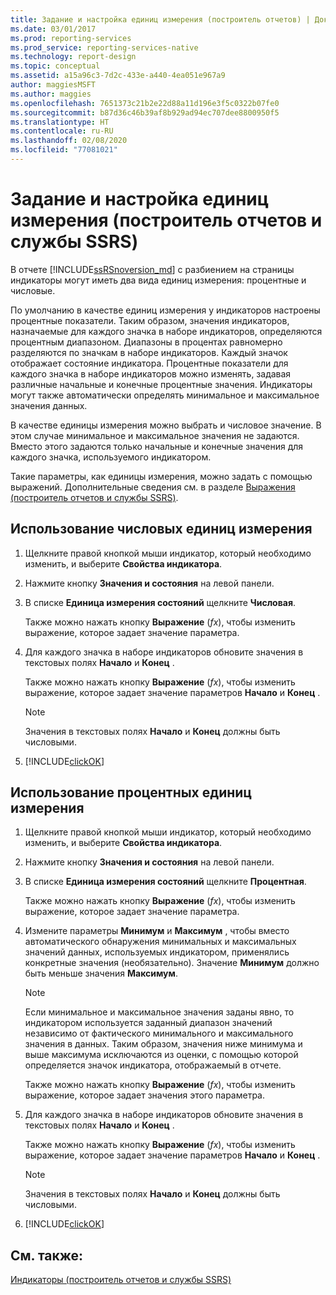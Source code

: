 ```yaml
---
title: Задание и настройка единиц измерения (построитель отчетов) | Документация Майкрософт
ms.date: 03/01/2017
ms.prod: reporting-services
ms.prod_service: reporting-services-native
ms.technology: report-design
ms.topic: conceptual
ms.assetid: a15a96c3-7d2c-433e-a440-4ea051e967a9
author: maggiesMSFT
ms.author: maggies
ms.openlocfilehash: 7651373c21b2e22d88a11d196e3f5c0322b07fe0
ms.sourcegitcommit: b87d36c46b39af8b929ad94ec707dee8800950f5
ms.translationtype: HT
ms.contentlocale: ru-RU
ms.lasthandoff: 02/08/2020
ms.locfileid: "77081021"
---
```

# <a name="set-and-configure-measurement-units-report-builder-and-ssrs"></a>Задание и настройка единиц измерения (построитель отчетов и службы SSRS)
  В отчете [!INCLUDE[ssRSnoversion_md](../../includes/ssrsnoversion-md.md)] с разбиением на страницы индикаторы могут иметь два вида единиц измерения: процентные и числовые.   
    
  По умолчанию в качестве единиц измерения у индикаторов настроены процентные показатели. Таким образом, значения индикаторов, назначаемые для каждого значка в наборе индикаторов, определяются процентным диапазоном. Диапазоны в процентах равномерно разделяются по значкам в наборе индикаторов. Каждый значок отображает состояние индикатора. Процентные показатели для каждого значка в наборе индикаторов можно изменять, задавая различные начальные и конечные процентные значения. Индикаторы могут также автоматически определять минимальное и максимальное значения данных.  
  
 В качестве единицы измерения можно выбрать и числовое значение. В этом случае минимальное и максимальное значения не задаются. Вместо этого задаются только начальные и конечные значения для каждого значка, используемого индикатором.  
  
 Такие параметры, как единицы измерения, можно задать с помощью выражений. Дополнительные сведения см. в разделе [Выражения (построитель отчетов и службы SSRS)](../../reporting-services/report-design/expressions-report-builder-and-ssrs.md).  
  
## <a name="to-use-the-numeric-state-measurement-unit"></a>Использование числовых единиц измерения  
  
1.  Щелкните правой кнопкой мыши индикатор, который необходимо изменить, и выберите **Свойства индикатора**.  
  
2.  Нажмите кнопку **Значения и состояния** на левой панели.  
  
3.  В списке **Единица измерения состояний** щелкните **Числовая**.  
  
     Также можно нажать кнопку **Выражение** (*fx*), чтобы изменить выражение, которое задает значение параметра.  
  
4.  Для каждого значка в наборе индикаторов обновите значения в текстовых полях **Начало** и **Конец** .  
  
     Также можно нажать кнопку **Выражение** (*fx*), чтобы изменить выражение, которое задает значение параметров **Начало** и **Конец** .  
  
    > [!NOTE]  
    >  Значения в текстовых полях **Начало** и **Конец** должны быть числовыми.  
  
5.  [!INCLUDE[clickOK](../../includes/clickok-md.md)]  
  
## <a name="to-use-the-percentage-measurement-unit"></a>Использование процентных единиц измерения  
  
1.  Щелкните правой кнопкой мыши индикатор, который необходимо изменить, и выберите **Свойства индикатора**.  
  
2.  Нажмите кнопку **Значения и состояния** на левой панели.  
  
3.  В списке **Единица измерения состояний** щелкните **Процентная**.  
  
     Также можно нажать кнопку **Выражение** (*fx*), чтобы изменить выражение, которое задает значение параметра.  
  
4.  Измените параметры **Минимум** и **Максимум** , чтобы вместо автоматического обнаружения минимальных и максимальных значений данных, используемых индикатором, применялись конкретные значения (необязательно). Значение **Минимум** должно быть меньше значения **Максимум**.  
  
    > [!NOTE]  
    >  Если минимальное и максимальное значения заданы явно, то индикатором используется заданный диапазон значений независимо от фактического минимального и максимального значения в данных. Таким образом, значения ниже минимума и выше максимума исключаются из оценки, с помощью которой определяется значок индикатора, отображаемый в отчете.  
  
     Также можно нажать кнопку **Выражение** (*fx*), чтобы изменить выражение, которое задает значения этого параметра.  
  
5.  Для каждого значка в наборе индикаторов обновите значения в текстовых полях **Начало** и **Конец** .  
  
     Также можно нажать кнопку **Выражение** (*fx*), чтобы изменить выражение, которое задает значение параметров **Начало** и **Конец** .  
  
    > [!NOTE]  
    >  Значения в текстовых полях **Начало** и **Конец** должны быть числовыми.  
  
6.  [!INCLUDE[clickOK](../../includes/clickok-md.md)]  
  
## <a name="see-also"></a>См. также:  
 [Индикаторы (построитель отчетов и службы SSRS)](../../reporting-services/report-design/indicators-report-builder-and-ssrs.md)  
  
  
